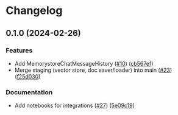 # Changelog

## 0.1.0 (2024-02-26)


### Features

* Add MemorystoreChatMessageHistory ([#10](https://github.com/googleapis/langchain-google-memorystore-redis-python/issues/10)) ([cb567ef](https://github.com/googleapis/langchain-google-memorystore-redis-python/commit/cb567ef7f175843d7c67915d3d9586868bcdba3a))
* Merge staging (vector store, doc saver/loader) into main ([#23](https://github.com/googleapis/langchain-google-memorystore-redis-python/issues/23)) ([f25d030](https://github.com/googleapis/langchain-google-memorystore-redis-python/commit/f25d0309e03906052d5792df5c27543051d4b2b9))

### Documentation

* Add notebooks for integrations ([#27](https://github.com/googleapis/langchain-google-memorystore-redis-python/issues/27)) ([5e09c19](https://github.com/googleapis/langchain-google-memorystore-redis-python/commit/5e09c1949b7c568447c03a427879ac74454b2eb1))
